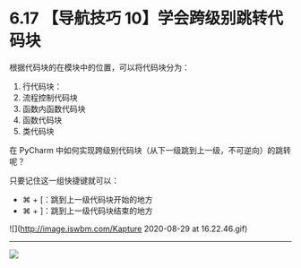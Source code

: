 # 6.17 【导航技巧 10】学会跨级别跳转代码块



根据代码块的在模块中的位置，可以将代码块分为：

1. 行代码块：
2. 流程控制代码块
3. 函数内函数代码块
4. 函数代码块
5. 类代码块

在 PyCharm 中如何实现跨级别代码块（从下一级跳到上一级，不可逆向）的跳转呢？

只要记住这一组快捷键就可以：

- ⌘ + [：跳到上一级代码块开始的地方
- ⌘ + ]：跳到上一级代码块结束的地方


![](http://image.iswbm.com/Kapture 2020-08-29 at 16.22.46.gif)

---

![](https://open.weixin.qq.com/qr/code?username=idealyard)